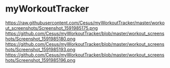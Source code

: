 # myWorkoutTracker

https://raw.githubusercontent.com/Cesus/myWorkoutTracker/master/workout_screenshots/Screenshot_1591985175.png
https://github.com/Cesus/myWorkoutTracker/blob/master/workout_screenshots/Screenshot_1591985180.png
https://github.com/Cesus/myWorkoutTracker/blob/master/workout_screenshots/Screenshot_1591985193.png
https://github.com/Cesus/myWorkoutTracker/blob/master/workout_screenshots/Screenshot_1591985196.png
